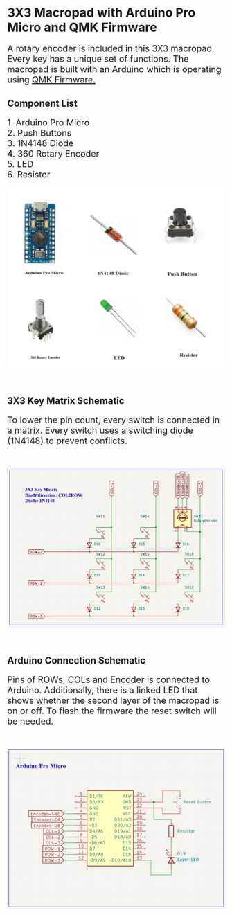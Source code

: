 # 3X3 Macropad with Arduino Pro Micro and QMK Firmware

<p style="font-size:20px;">A rotary encoder is included in this 3X3 macropad.  Every key has a unique set of functions. The macropad is built with an Arduino which is operating using <a href="https://github.com/qmk/qmk_firmware">QMK Firmware.</a> </p>

## Component List
<p style="font-size:20px;">
1. Arduino Pro Micro <br>
2. Push Buttons <br>
3. 1N4148 Diode <br>
4. 360 Rotary Encoder <br>
5. LED <br>
6. Resistor
</p>

![plot](./pictures/components.png)

<br>

## 3X3 Key Matrix Schematic
<p style="font-size:20px;"> To lower the pin count, every switch is connected in a matrix. Every switch uses a switching diode (1N4148) to prevent conflicts. </p>

<br>

![plot](./pictures/key_matrix_schematic.png)

<br>

## Arduino Connection Schematic
<p style="font-size:20px;"> Pins of ROWs, COLs and Encoder is connected to Arduino. Additionally, there is a linked LED that shows whether the second layer of the macropad is on or off. To flash the firmware the reset switch will be needed. </p>

<br>

![plot](./pictures/arduino_connection_schematic.png)
